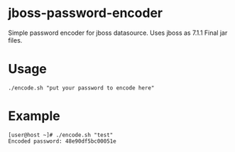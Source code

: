 # jboss-password-encoder
Simple password encoder for jboss datasource. Uses jboss as 7.1.1 Final jar files.

# Usage
```
./encode.sh "put your password to encode here"
```

# Example
```
[user@host ~]# ./encode.sh "test"
Encoded password: 48e90df5bc00051e
```
